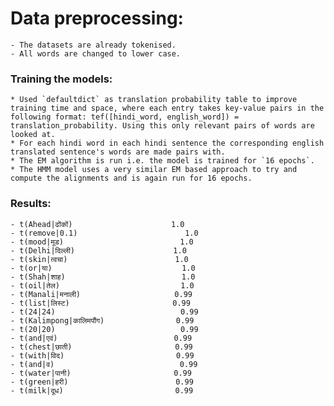 # Data preprocessing:
    - The datasets are already tokenised. 
    - All words are changed to lower case.

### Training the models:

    * Used `defaultdict` as translation probability table to improve training time and space, where each entry takes key-value pairs in the following format: tef([hindi_word, english_word]) = translation_probability. Using this only relevant pairs of words are looked at. 
    * For each hindi word in each hindi sentence the corresponding english translated sentence's words are made pairs with.
    * The EM algorithm is run i.e. the model is trained for `16 epochs`.
    * The HMM model uses a very similar EM based approach to try and compute the alignments and is again run for 16 epochs. 

### Results:
    - t(Ahead|ढोंकों)                      1.0
    - t(remove|0.1)                        1.0
    - t(mood|मूड)                          1.0
    - t(Delhi|दिल्ली)                      1.0
    - t(skin|त्वचा)                        1.0
    - t(or|या)                             1.0
    - t(Shah|शाह)                          1.0
    - t(oil|तेल)                           1.0
    - t(Manali|मनाली)                     0.99
    - t(list|लिस्ट)                       0.99
    - t(24|24)                            0.99
    - t(Kalimpong|कालिमपौंग)                0.99
    - t(20|20)                            0.99
    - t(and|एवं)                          0.99
    - t(chest|छाती)                       0.99
    - t(with|विद)                         0.99
    - t(and|व)                            0.99
    - t(water|पानी)                       0.99
    - t(green|हरी)                        0.99
    - t(milk|दूध)                         0.99
